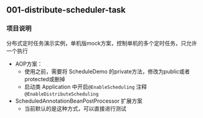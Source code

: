## 001-distribute-scheduler-task

### 项目说明

分布式定时任务演示实例，单机版mock方案，控制单机的多个定时任务，只允许一个执行

- AOP方案： 
    - 使用之前，需要将 ScheduleDemo 的private方法，修改为public或者protected或删掉
    - 启动类 Application 中开启`@EnableScheduling` 注释 `@EnableDistributeScheduling`
- ScheduledAnnotationBeanPostProcessor 扩展方案
    - 当前默认的是这种方式，可以直接进行测试
